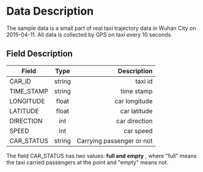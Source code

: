 # Data Description

The sample data is a small part of real taxi trajectory data in Wuhan City on 2015-04-11. All data is collected by GPS on taxi every 10 seconds.

## Field Description

| Field            | Type       | Description               |
| ---------------- |:----------:| -------------------------:|
| CAR_ID           | string     | taxi id                   |
| TIME_STAMP       | string     | time stamp                |
| LONGITUDE        | float      | car longitude             |
| LATITUDE         | float      | car latitude              |
| DIRECTION        | int        | car direction             |
| SPEED            | int        | car speed                 |
| CAR_STATUS       | string     | Carrying passenger or not |

The field CAR_STATUS has two values: **full and empty** , where "full" means the taxi carried passengers at the point and "empty" means not.